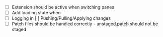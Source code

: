 -   [ ] Extension should be active when switching panes
-   [ ] Add loading state when
-   [ ] Logging in
        [ ] Pushing/Pulling/Applying changes
-   [ ] Patch files should be handled correctly - unstaged.patch should not be staged
